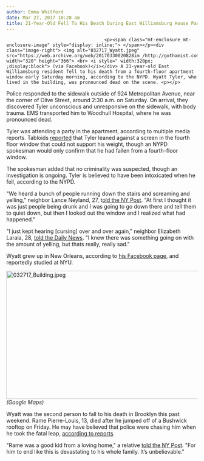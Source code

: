 ```yaml
---
author: Emma Whitford
date: Mar 27, 2017 10:28 am
title: 21-Year-Old Fell To His Death During East Williamsburg House Party
---
```


	
										<p><span class="mt-enclosure mt-enclosure-image" style="display: inline;"> </span></p><div class="image-right"> <img alt="032717_Wyatt.jpeg" src="https://web.archive.org/web/20170330020828im_/http://gothamist.com/attachments/nyc_ewhitford/032717_Wyatt.jpeg" width="320" height="366"> <br> <i style=" width:320px; ;display:block"> (via Facebook)</i></div> A 21-year-old East Williamsburg resident fell to his death from a fourth-floor apartment window early Saturday morning, according to the NYPD. Wyatt Tyler, who lived in the building, was pronounced dead on the scene. <p></p>

<p>Police responded to the sidewalk outside of 924 Metropolitan Avenue, near the corner of Olive Street, around 2:30 a.m. on Saturday. On arrival, they discovered Tyler unconscious and unresponsive on the sidewalk, with body trauma. EMS transported him to Woodhull Hospital, where he was pronounced dead. </p>

<p>Tyler was attending a party in the apartment, according to multiple media reports. Tabloids <a href="https://web.archive.org/web/20170330020828/http://www.nydailynews.com/new-york/brooklyn/man-21-dies-falling-fourth-floor-window-brooklyn-article-1.3008765">reported</a> that Tyler leaned against a screen in the fourth floor window that could not support his weight, though an NYPD spokesman would only confirm that he had fallen from a fourth-floor window. </p>

<p>The spokesman added that no criminality was suspected, though an investigation is ongoing. Tyler is believed to have been intoxicated when he fell, according to the NYPD. </p>

<p>&quot;We heard a bunch of people running down the stairs and screaming and yelling,&quot; neighbor Lance Neyland, 27, t<a href="https://web.archive.org/web/20170330020828/http://nypost.com/2017/03/25/drunk-man-falls-to-his-death-from-apartment-building/">old the NY Post</a>. &quot;At first I thought it was just people being drunk and I was going to go down there and tell them to quiet down, but then I looked out the window and I realized what had happened.&quot; </p>

<p>&quot;I just kept hearing [cursing] over and over again,&quot; neighbor Elizabeth Laraia, 28, <a href="https://web.archive.org/web/20170330020828/http://www.nydailynews.com/new-york/brooklyn/man-21-dies-falling-fourth-floor-window-brooklyn-article-1.3008765">told the Daily News</a>. &quot;I knew there was something going on with the amount of yelling, but thats really, really sad.&quot; </p>

<p>Wyatt grew up in New Orleans, according to <a href="https://web.archive.org/web/20170330020828/https://www.facebook.com/wyatt.d.tyler">his Facebook page</a>, and reportedly studied at NYU.  </p>

<p><span class="mt-enclosure mt-enclosure-image" style="display: inline;"> </span></p><div class="image-none"> <img alt="032717_Building.jpeg" src="https://web.archive.org/web/20170330020828im_/http://gothamist.com/attachments/nyc_ewhitford/032717_Building.jpeg" width="640" height="337"> <br> <i> (Google Maps)</i></div> <p></p>

<p>Wyatt was the second person to fall to his death in Brooklyn this past weekend. Rame Pierre-Louis, 13, died after he jumped off of a Bushwick rooftop on Friday. He may have believed that police were chasing him when he took the fatal leap, <a href="https://web.archive.org/web/20170330020828/http://gothamist.com/2017/03/26/he_was_such_a_great_kid_friends_fam.php">according to reports</a>. </p>

<p>&quot;Rame was a good kid from a loving home,&quot; a relative <a href="https://web.archive.org/web/20170330020828/http://nypost.com/2017/03/25/roof-jumping-teens-devastated-friends-its-hard-to-believe/">told the NY Post</a>. &quot;For him to end like this is devastating to his whole family. It&#x2019;s unbelievable.&quot;</p>					
										
									
				